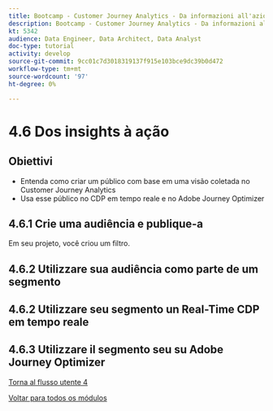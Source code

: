 ```yaml
---
title: Bootcamp - Customer Journey Analytics - Da informazioni all'azione - Brasile
description: Bootcamp - Customer Journey Analytics - Da informazioni all'azione - Brasile
kt: 5342
audience: Data Engineer, Data Architect, Data Analyst
doc-type: tutorial
activity: develop
source-git-commit: 9cc01c7d3018319137f915e103bce9dc39b0d472
workflow-type: tm+mt
source-wordcount: '97'
ht-degree: 0%

---
```


# 4.6 Dos insights à ação

## Obiettivi

- Entenda como criar um público com base em uma visão coletada no Customer Journey Analytics
- Usa esse público no CDP em tempo reale e no Adobe Journey Optimizer

## 4.6.1 Crie uma audiência e publique-a

Em seu projeto, você criou um filtro.

## 4.6.2 Utilizzare sua audiência como parte de um segmento

## 4.6.2 Utilizzare seu segmento un Real-Time CDP em tempo reale

## 4.6.3 Utilizzare il segmento seu su Adobe Journey Optimizer

[Torna al flusso utente 4](./uc4.md)

[Voltar para todos os módulos](./../../overview.md)
